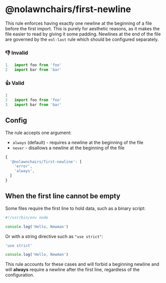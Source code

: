 
# @nolawnchairs/first-newline

This rule enforces having exactly one newline at the beginning of a file before the first import. This is purely for aesthetic reasons, as it makes the file easier to read by giving it some padding. Newlines at the end of the file are governed by the `eol-last` rule which should be configured separately.

### 👎 Invalid
```ts
1   import foo from 'foo'
2   import bar from 'bar'
```

### 👍 Valid
```ts
1   
2   import foo from 'foo'
3   import bar from 'bar'
```

## Config

The rule accepts one argument:

- `always` (default) - requires a newline at the beginning of the file
- `never` - disallows a newline at the beginning of the file

```ts
{
  '@nolawnchairs/first-newline': [
    'error', 
    'always',
  ] 
}
```
## When the first line cannot be empty

Some files require the first line to hold data, such as a binary script:

```ts
#!/usr/bin/env node

console.log('Hello, Newman')
```

Or with a string directive such as `"use strict"`:

```ts
'use strict'

console.log('Hello, Newman')
```

This rule accounts for these cases and will forbid a beginning newline and will **always** require a newline after the first line, regardless of the configuration.
